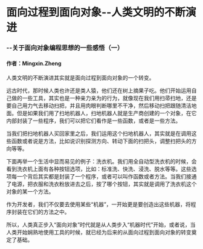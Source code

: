 #  面向过程到面向对象--人类文明的不断演进

###                                             --关于面向对象编程思想的一些感悟（一）

#### 作者：Mingxin.Zheng

人类文明的不断演进其实就是面向过程到面向对象的一个转变。

远古时代，那时候人类也许还是类人猿，他们还在树上摘果子吃。他们开始运用自己做的一些工具，其实也是一种亲力亲为的行为，就像现在我们用扫帚扫地，还是要自己用力气去移动扫把，并且用肉眼判断哪里不干净，然后移动扫把跟随清洁地面。但是如果我们用了扫地机器人，扫地机器人就是生产商创建的一个对象，在它内部封装了一些程序，我们可以把它们看作是一些函数，或者是一些方法。

当我们把扫地机器人买回家里之后，我们运用这个扫地机器人，其实就是在调用这些函数或者说是方法，比如说识别探测方向、转动下面的扫把头，调整扫把头的方向等等。

下面再举一个生活中显而易见的例子：洗衣机。我们用全自动型洗衣机的时候，会看到洗衣机上面有各种按钮选项，比如：标准洗、快洗、浸洗、脱水等等。这些选项每一个背后其实都是封装了一个程序，或者可以叫作函数或者方法。当我们接通了电源，把衣服和洗衣粉放进去之后，按了哪个按钮，其实就是调用了洗衣机这个对象的某一个方法。

作为开发者，我们不仅要去使用某些“机器”，一开始更是要创造出这些机器，将程序封装在它们的方法之中。

所以，人类真正步入“面向对象”时代就是从人类步入“机器时代”开始，或者说，当人类开始娴熟地使用工具的时候，就已经为后来的从面向过程到面向对象的转变奠定了基础。